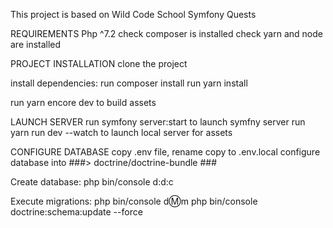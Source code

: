 This project is based on Wild Code School Symfony Quests

REQUIREMENTS
Php ^7.2
check composer is installed
check yarn and node are installed

PROJECT INSTALLATION
clone the project

install dependencies:
run composer install 
run yarn install 

run yarn encore dev to build assets


LAUNCH SERVER
run symfony server:start to launch symfny server
run yarn run dev --watch to launch local server for assets

CONFIGURE DATABASE
copy .env file, rename copy to .env.local
configure database into ###> doctrine/doctrine-bundle ### 

Create database:
php bin/console d:d:c

Execute migrations:
php bin/console d:m:m
php bin/console doctrine:schema:update --force
